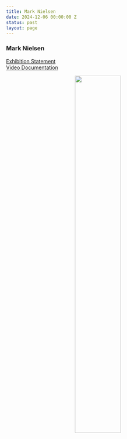 ```yaml
---
title: Mark Nielsen
date: 2024-12-06 00:00:00 Z
status: past
layout: page
---
```


### Mark Nielsen
[Exhibition Statement]({{site.baseurl}}/assets/FLOEMarkNielsen.pdf)
<br>
[Video Documentation](https://www.youtube.com/watch?v=C_qYmMwgOlE)

<center> <img src="{{site.baseurl}}/assets/images/Floe.jpg" width="50%"> </center>

